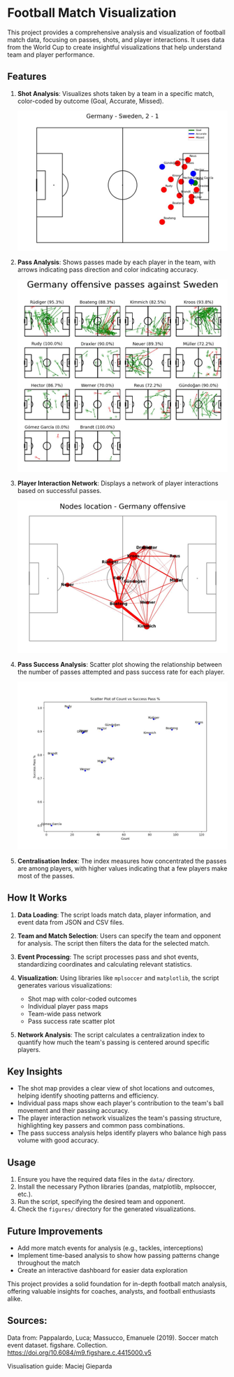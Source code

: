 # Football Match Visualization

This project provides a comprehensive analysis and visualization of football match data, focusing on passes, shots, and player interactions. It uses data from the World Cup to create insightful visualizations that help understand team and player performance.

## Features

1. **Shot Analysis**: Visualizes shots taken by a team in a specific match, color-coded by outcome (Goal, Accurate, Missed).

   ![Shot Analysis](figures/shots_Germany_Sweden_plot.jpg)

2. **Pass Analysis**: Shows passes made by each player in the team, with arrows indicating pass direction and color indicating accuracy.

   ![Pass Analysis](figures/Germany_offensive_passes_Sweden.jpg)

3. **Player Interaction Network**: Displays a network of player interactions based on successful passes.

   ![Player Interaction Network](figures/Nodes_Germany_offensive.jpg)

4. **Pass Success Analysis**: Scatter plot showing the relationship between the number of passes attempted and pass success rate for each player.

   ![Pass Success Analysis](figures/Passing_Scatterplot.jpg)

5. **Centralisation Index**:  The index measures how concentrated the passes are among players, with higher values indicating that a few players make most of the passes.

## How It Works

1. **Data Loading**: The script loads match data, player information, and event data from JSON and CSV files.

2. **Team and Match Selection**: Users can specify the team and opponent for analysis. The script then filters the data for the selected match.

3. **Event Processing**: The script processes pass and shot events, standardizing coordinates and calculating relevant statistics.

4. **Visualization**: Using libraries like `mplsoccer` and `matplotlib`, the script generates various visualizations:
   - Shot map with color-coded outcomes
   - Individual player pass maps
   - Team-wide pass network
   - Pass success rate scatter plot

5. **Network Analysis**: The script calculates a centralization index to quantify how much the team's passing is centered around specific players.

## Key Insights

- The shot map provides a clear view of shot locations and outcomes, helping identify shooting patterns and efficiency.
- Individual pass maps show each player's contribution to the team's ball movement and their passing accuracy.
- The player interaction network visualizes the team's passing structure, highlighting key passers and common pass combinations.
- The pass success analysis helps identify players who balance high pass volume with good accuracy.

## Usage

1. Ensure you have the required data files in the `data/` directory.
2. Install the necessary Python libraries (pandas, matplotlib, mplsoccer, etc.).
3. Run the script, specifying the desired team and opponent.
4. Check the `figures/` directory for the generated visualizations.

## Future Improvements

- Add more match events for analysis (e.g., tackles, interceptions)
- Implement time-based analysis to show how passing patterns change throughout the match
- Create an interactive dashboard for easier data exploration

This project provides a solid foundation for in-depth football match analysis, offering valuable insights for coaches, analysts, and football enthusiasts alike.

## Sources:
Data from: Pappalardo, Luca; Massucco, Emanuele (2019). Soccer match event dataset. figshare. Collection. https://doi.org/10.6084/m9.figshare.c.4415000.v5

Visualisation guide: Maciej Gieparda